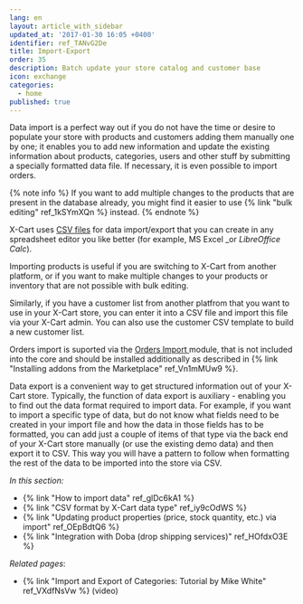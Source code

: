 ```yaml
---
lang: en
layout: article_with_sidebar
updated_at: '2017-01-30 16:05 +0400'
identifier: ref_TANvG2De
title: Import-Export
order: 35
description: Batch update your store catalog and customer base
icon: exchange
categories:
  - home
published: true
---
```

Data import is a perfect way out if you do not have the time or desire to populate your store with products and customers adding them manually one by one; it enables you to add new information and update the existing information about products, categories, users and other stuff by submitting a specially formatted data file. If necessary, it is even possible to import orders.

{% note info %}
If you want to add multiple changes to the products that are present in the database already, you might find it easier to use {% link "bulk editing" ref_1kSYmXQn %} instead.
{% endnote %}

X-Cart uses [CSV files](https://en.wikipedia.org/wiki/Comma-separated_values "Import-Export") for data import/export that you can create in any spreadsheet editor you like better (for example, MS Excel _or _LibreOffice Calc_). 

Importing products is useful if you are switching to X-Cart from another platform, or if you want to make multiple changes to your products or inventory that are not possible with bulk editing. 

Similarly, if you have a customer list from another platfrom that you want to use in your X-Cart store, you can enter it into a CSV file and import this file via your X-Cart admin. You can also use the customer CSV template to build a new customer list.

Orders import is suported via the [Orders Import ](https://market.x-cart.com/addons/orders-import.html "Import-Export") module, that is not included into the core and should be installed additionally as described in {% link "Installing addons from the Marketplace" ref_Vn1mMUw9 %}.

Data export is a convenient way to get structured information out of your X-Cart store. Typically, the function of data export is auxiliary - enabling you to find out the data format required to import data. For example, if you want to import a specific type of data, but do not know what fields need to be created in your import file and how the data in those fields has to be formatted, you can add just a couple of items of that type via the back end of your X-Cart store manually (or use the existing demo data) and then export it to CSV. This way you will have a pattern to follow when formatting the rest of the data to be imported into the store via CSV. 

_In this section:_

*   {% link "How to import data" ref_glDc6kA1 %}
*   {% link "CSV format by X-Cart data type" ref_iy9cOdWS %} 
*   {% link "Updating product properties (price, stock quantity, etc.) via import" ref_OEpBdtQ6 %}
*   {% link "Integration with Doba (drop shipping services)" ref_HOfdxO3E %}

_Related pages_:

*   {% link "Import and Export of Categories: Tutorial by Mike White" ref_VXdfNsVw %} (video)

